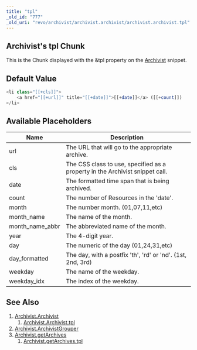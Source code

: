 ```yaml
---
title: "tpl"
_old_id: "777"
_old_uri: "revo/archivist/archivist.archivist/archivist.archivist.tpl"
---
```


## Archivist's tpl Chunk

This is the Chunk displayed with the &tpl property on the [Archivist](extras/archivist/archivist "Archivist.Archivist") snippet.

## Default Value

``` php
<li class="[[+cls]]">
    <a href="[[+url]]" title="[[+date]]">[[+date]]</a> ([[+count]])
</li>
```

## Available Placeholders

| Name              | Description                                                                  |
| ----------------- | ---------------------------------------------------------------------------- |
| url               | The URL that will go to the appropriate archive.                             |
| cls               | The CSS class to use, specified as a property in the Archivist snippet call. |
| date              | The formatted time span that is being archived.                              |
| count             | The number of Resources in the 'date'.                                       |
| month             | The number month. (01,07,11,etc)                                             |
| month\_name       | The name of the month.                                                       |
| month\_name\_abbr | The abbreviated name of the month.                                           |
| year              | The 4-digit year.                                                            |
| day               | The numeric of the day (01,24,31,etc)                                        |
| day\_formatted    | The day, with a postfix 'th', 'rd' or 'nd'. (1st, 2nd, 3rd)                  |
| weekday           | The name of the weekday.                                                     |
| weekday\_idx      | The index of the weekday.                                                    |

## See Also

1. [Archivist.Archivist](extras/archivist/archivist)
   1. [Archivist.Archivist.tpl](extras/archivist/archivist/tpl)
2. [Archivist.ArchivistGrouper](extras/archivist/archivist.archivistgrouper)
3. [Archivist.getArchives](extras/archivist/archivist.getarchives)
   1. [Archivist.getArchives.tpl](extras/archivist/archivist.getarchives/tpl)
